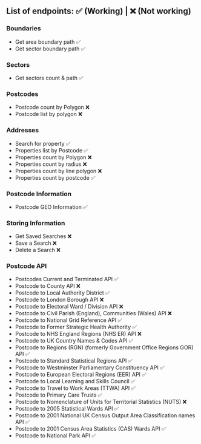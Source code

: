 ## List of endpoints: ✅ (Working) | ❌ (Not working)

### Boundaries
- Get area boundary path ✅
- Get sector boundary path ✅

### Sectors
- Get sectors count & path ✅

### Postcodes
- Postcode count by Polygon ❌
- Postcode list by polygon ❌

### Addresses
- Search for property ✅
- Properties list by Postcode ✅
- Properties count by Polygon ❌
- Properties count by radius ❌
- Properties count by line polygon ❌
- Properties count by postcode ✅

### Postcode Information
- Postcode GEO Information ✅

### Storing Information
- Get Saved Searches ❌
- Save a Search ❌
- Delete a Search ❌

### Postcode API
- Postcodes Current and Terminated API ✅
- Postcode to County API ❌
- Postcode to Local Authority District ✅
- Postcode to London Borough API ❌
- Postcode to Electoral Ward / Division API ❌
- Postcode to Civil Parish (England), Communities (Wales) API ❌
- Postcode to National Grid Reference API ✅
- Postcode to Former Strategic Health Authority ✅
- Postcode to NHS England Regions (NHS ER) API ❌
- Postcode to UK Country Names & Codes API ✅
- Postcode to Regions (RGN) (formerly Government Office Regions GOR) API ✅
- Postcode to Standard Statistical Regions API ✅
- Postcode to Westminster Parliamentary Constituency API ✅
- Postcode to European Electoral Regions (EER) API ✅
- Postcode to Local Learning and Skills Council ✅
- Postcode to Travel to Work Areas (TTWA) API ✅
- Postcode to Primary Care Trusts ✅
- Postcode to Nomenclature of Units for Territorial Statistics (NUTS) ❌
- Postcode to 2005 Statistical Wards API ✅
- Postcode to 2001 National UK Census Output Area Classification names API ✅
- Postcode to 2001 Census Area Statistics (CAS) Wards API ✅
- Postcode to National Park API ✅
